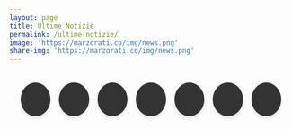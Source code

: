 ```yaml
---
layout: page
title: Ultime Notizie
permalink: /ultime-notizie/
image: 'https://marzorati.co/img/news.png'
share-img: 'https://marzorati.co/img/news.png'
---
```


<!-- Style per bottone top -->
<style>
#return-to-top {
    position: fixed;
    bottom: 20px;
    right: 20px;
    background: rgba(0, 0, 0, 0.7);
    width: 50px;
    height: 50px;
    border-radius: 35px;
    display: none;
    transition: all 0.3s ease;
}
#return-to-top i {
    color: #fff;
    position: relative;
    left: 16px;
    top: 13px;
    font-size: 19px;
    transition: all 0.3s ease;
}
#return-to-top:hover {
    background: rgba(0, 0, 0, 0.9);
}
#return-to-top:hover i {
    top: 5px;
}
</style>

<!-- Style per RSS -->
<style>
    .itemTitle a { font-weight: bold; font-size: 20px; color: #008AFF; text-decoration: none; }
    .itemTitle a:hover { text-decoration: underline; }
    .itemDate { font-size: 11px; color: #AAAAAA; }
</style>

<!-- Style per pulsanti circolari -->
<style>
    .buttons-container {
        display: flex;
        justify-content: center;
        gap: 15px;
        padding: 20px;
    }
    .circle-btn {
        width: 60px;
        height: 60px;
        background: #333;
        border-radius: 50%;
        display: flex;
        align-items: center;
        justify-content: center;
        box-shadow: 0 4px 6px rgba(0, 0, 0, 0.1);
        transition: transform 0.3s ease, box-shadow 0.3s ease;
        position: relative;
        cursor: pointer;
    }
    .circle-btn i {
        color: white;
        font-size: 24px;
    }
    .circle-btn:hover {
        transform: translateY(-5px);
        box-shadow: 0 6px 12px rgba(0, 0, 0, 0.2);
    }
    .circle-btn:hover::after {
        content: attr(data-tooltip);
        position: absolute;
        bottom: -30px;
        background: black;
        color: white;
        padding: 5px 10px;
        border-radius: 5px;
        font-size: 12px;
        white-space: nowrap;
    }
</style>

<body>
<a href="javascript:" id="return-to-top"><i class="icon-chevron-up"></i></a>
<link href="//netdna.bootstrapcdn.com/font-awesome/3.2.1/css/font-awesome.css" rel="stylesheet">

<div class="buttons-container">
    <div class="circle-btn" data-tooltip="Ultim'ora" onclick="scrollToSection('divRssUltimissime')"><i class="icon-bolt"></i></div>
    <div class="circle-btn" data-tooltip="Principali" onclick="scrollToSection('divRssPrincipali')"><i class="icon-globe"></i></div>
    <div class="circle-btn" data-tooltip="Italia" onclick="scrollToSection('divRssItalia')"><i class="icon-flag"></i></div>
    <div class="circle-btn" data-tooltip="Economia" onclick="scrollToSection('divRssEconomia')"><i class="icon-money"></i></div>
    <div class="circle-btn" data-tooltip="Mondo" onclick="scrollToSection('divRssMondo')"><i class="icon-globe"></i></div>
    <div class="circle-btn" data-tooltip="Tecnologia" onclick="scrollToSection('divRssTecnologia')"><i class="icon-cogs"></i></div>
    <div class="circle-btn" data-tooltip="Salute" onclick="scrollToSection('divRssSalute')"><i class="icon-heart"></i></div>
</div>

<div id="loading-spinner" style="text-align: center; padding: 20px; font-size: 20px; display: none;">
    <i class="icon-spinner icon-spin"></i> Caricamento...
</div>

<div id="rss-feeds">
    <div id="divRssUltimissime"></div>
    <div id="divRssPrincipali"></div>
    <div id="divRssItalia"></div>
    <div id="divRssEconomia"></div>
    <div id="divRssMondo"></div>
    <div id="divRssTecnologia"></div>
    <div id="divRssSalute"></div>
</div>

<script>
function scrollToSection(id) {
    const section = document.getElementById(id);
    if (section) {
        section.scrollIntoView({ behavior: 'smooth' });
    }
}

async function loadRSS(feedUrl, containerId) {
    const container = document.getElementById(containerId);
    if (!container) return;

    document.getElementById('loading-spinner').style.display = 'block';

    try {
        const response = await fetch(`https://api.rss2json.com/v1/api.json?rss_url=${feedUrl}`);
        const data = await response.json();

        let html = '';
        data.items.forEach(item => {
            html += `
                <div class="rss-item">
                    <div class="itemTitle"><a href="${item.link}" target="_blank">${item.title}</a></div>
                    <div class="itemDate">${new Date(item.pubDate).toLocaleDateString('it-IT')}</div>
                    <div class="itemContent">${item.content}</div>
                </div>
            `;
        });
        container.innerHTML = html;
    } catch (error) {
        container.innerHTML = '<p>Errore nel caricamento del feed.</p>';
    } finally {
        document.getElementById('loading-spinner').style.display = 'none';
    }
}

const feeds = {
    divRssUltimissime: 'https://www.servizitelevideo.rai.it/televideo/pub/rss101.xml',
    divRssPrincipali: 'https://news.google.com/rss?hl=it&gl=IT&ceid=IT:it',
    divRssItalia: 'https://news.google.com/rss/topics/CAAqIQg...',
    divRssEconomia: 'https://news.google.com/rss/topics/CAAqJgg...',
    divRssMondo: 'https://news.google.com/rss/topics/CAAqJgg...',
    divRssTecnologia: 'https://news.google.com/rss/topics/CAAqJgg...',
    divRssSalute: 'https://news.google.com/rss/topics/CAAqJgg...'
};

Object.entries(feeds).forEach(([id, url]) => loadRSS(url, id));
</script>
</body>

